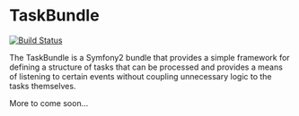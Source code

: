 TaskBundle
==========

[![Build Status](https://secure.travis-ci.org/RobMasters/TaskBundle.png?branch=master)](http://travis-ci.org/RobMasters/TaskBundle)

The TaskBundle is a Symfony2 bundle that provides a simple framework for defining a structure of tasks that can be
processed and provides a means of listening to certain events without coupling unnecessary logic to the tasks themselves.

More to come soon...